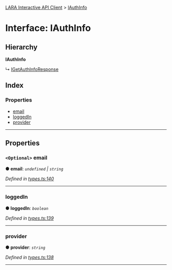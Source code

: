 [LARA Interactive API Client](../README.md) > [IAuthInfo](../interfaces/iauthinfo.md)

# Interface: IAuthInfo

## Hierarchy

**IAuthInfo**

↳  [IGetAuthInfoResponse](igetauthinforesponse.md)

## Index

### Properties

* [email](iauthinfo.md#email)
* [loggedIn](iauthinfo.md#loggedin)
* [provider](iauthinfo.md#provider)

---

## Properties

<a id="email"></a>

### `<Optional>` email

**● email**: *`undefined` \| `string`*

*Defined in [types.ts:140](../../../lara-typescript/src/interactive-api-client/types.ts#L140)*

___
<a id="loggedin"></a>

###  loggedIn

**● loggedIn**: *`boolean`*

*Defined in [types.ts:139](../../../lara-typescript/src/interactive-api-client/types.ts#L139)*

___
<a id="provider"></a>

###  provider

**● provider**: *`string`*

*Defined in [types.ts:138](../../../lara-typescript/src/interactive-api-client/types.ts#L138)*

___

